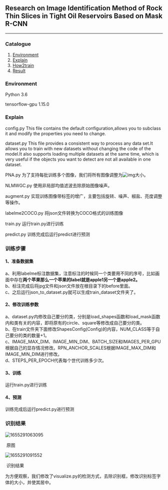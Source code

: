 ## Research on Image Identification Method of Rock Thin Slices in Tight Oil Reservoirs Based on Mask R-CNN

---

### Catalogue
1. [Environment](#Environment)
2. [Explain](#Explain)
3. [How2train](#How2train)
4. [Result](#Result)

### Environment
Python 3.6

tensorflow-gpu 1.15.0

### Explain
config.py This file contains the default configuration,allows you to subclass it and modify the properties you need to change.

dataset.py This file provides a consistent way to process any data set.It allows you to train with new datasets without changing the code of the model.It also supports loading multiple datasets at the same time, which is very useful if the objects you want to detect are not all available in one dataset.

PNA.py 为了支持每批训练多个图像，我们将所有图像调整为![img](file:///C:/Users/DMIS-ldd/AppData/Local/Temp/msohtmlclip1/01/clip_image002.gif)大小。

NLMWGC.py 使用非局部均值滤波去除原始图像噪声。

augment.py 实现训练图像带标签的增广，主要包括旋转、噪声、椒盐、亮度调整等操作。

labelme2COCO.py 将json文件转换为COCO格式的训练图像

train.py 运行train.py进行训练

predict.py 训练完成后运行predict进行预测

### 训练步骤
#### 1、准备数据集
a、利用labelme标注数据集，注意标注的时候同一个类要用不同的序号，比如画面中存在**两个苹果那么一个苹果的label就是apple1另一个是apple2。**    
b、标注完成后将jpg文件和json文件放在根目录下的before里面。  
c、之后运行json_to_dataset.py就可以生成train_dataset文件夹了。  

#### 2、修改训练参数
a、dataset.py内修改自己要分的类，分别是load_shapes函数和load_mask函数内和类有关的内容，即将原有的circle、square等修改成自己要分的类。    
b、在train文件夹下面修改ShapesConfig(Config)的内容，NUM_CLASS等于自己要分的类的数量+1。  
c、IMAGE_MAX_DIM、IMAGE_MIN_DIM、BATCH_SIZE和IMAGES_PER_GPU根据自己的显存情况修改。RPN_ANCHOR_SCALES根据IMAGE_MAX_DIM和IMAGE_MIN_DIM进行修改。  
d、STEPS_PER_EPOCH代表每个世代训练多少次。   

#### 3、训练

运行train.py进行训练

#### 4、预测
训练完成后运行predict.py进行预测  

### 识别结果

![1655291063095](C:\Users\DMIS-ldd\AppData\Roaming\Typora\typora-user-images\1655291063095.png)

​                                                                                            原图

![1655291091552](C:\Users\DMIS-ldd\AppData\Roaming\Typora\typora-user-images\1655291091552.png)

​                                                                                        识别结果

  为方便观察，我们修改了visualize.py的检测方式，去除识别框，修改识别标签字体的大小，并使其居中。
